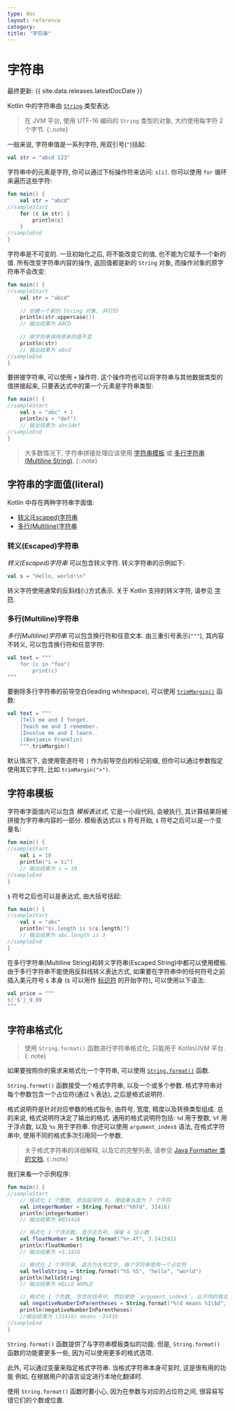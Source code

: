 ```yaml
---
type: doc
layout: reference
category:
title: "字符串"
---
```


# 字符串

最终更新: {{ site.data.releases.latestDocDate }}

Kotlin 中的字符串由 [`String`](https://kotlinlang.org/api/latest/jvm/stdlib/kotlin/-string/) 类型表达.

> 在 JVM 平台, 使用 UTF-16 编码的 `String` 类型的对象, 大约使用每字符 2 个字节.
{:.note}

一般来说, 字符串值是一系列字符, 用双引号(`"`)括起:

```kotlin
val str = "abcd 123"
```

字符串中的元素是字符, 你可以通过下标操作符来访问: `s[i]`.
你可以使用 `for` 循环来遍历这些字符:

<div class="sample" markdown="1" theme="idea">

```kotlin
fun main() {
    val str = "abcd"
//sampleStart
    for (c in str) {
        println(c)
    }
//sampleEnd
}
```

</div>

字符串是不可变的. 一旦初始化之后, 将不能改变它的值, 也不能为它赋予一个新的值.
所有改变字符串内容的操作, 返回值都是新的 `String` 对象, 而操作对象的原字符串不会改变:

<div class="sample" markdown="1" theme="idea">

```kotlin
fun main() {
//sampleStart
    val str = "abcd"
   
    // 创建一个新的 String 对象, 并打印
    println(str.uppercase())
    // 输出结果为 ABCD
   
    // 原字符串保持原来的值不变
    println(str) 
    // 输出结果为 abcd
//sampleEnd
}
```

</div>

要拼接字符串, 可以使用 `+` 操作符. 这个操作符也可以将字符串与其他数据类型的值拼接起来, 只要表达式中的第一个元素是字符串类型:

<div class="sample" markdown="1" theme="idea">

```kotlin
fun main() {
//sampleStart
    val s = "abc" + 1
    println(s + "def")
    // 输出结果为 abc1def
//sampleEnd
}
```

</div>

> 大多数情况下, 字符串拼接处理应该使用 [字符串模板](#string-templates) 或 [多行字符串(Multiline String)](#multiline-strings).
{:.note}

## 字符串的字面值(literal)

Kotlin 中存在两种字符串字面值:

* [转义(Escaped)字符串](#escaped-strings)
* [多行(Multiline)字符串](#multiline-strings)

### 转义(Escaped)字符串

_转义(Escaped)字符串_ 可以包含转义字符.
转义字符串的示例如下:

```kotlin
val s = "Hello, world!\n"
```

转义字符使用通常的反斜线(`\`)方式表示.
关于 Kotlin 支持的转义字符, 请参见 [字符](characters.html).

### 多行(Multiline)字符串

_多行(Multiline)字符串_ 可以包含换行符和任意文本.
由三重引号表示(`"""`), 其内容不转义, 可以包含换行符和任意字符:

```kotlin
val text = """
    for (c in "foo")
        print(c)
"""
```

要删除多行字符串的前导空白(leading whitespace), 可以使用 [`trimMargin()`](/api/latest/jvm/stdlib/kotlin.text/trim-margin.html) 函数:

<div class="sample" markdown="1" theme="idea" data-highlight-only>

```kotlin
val text = """
    |Tell me and I forget.
    |Teach me and I remember.
    |Involve me and I learn.
    |(Benjamin Franklin)
    """.trimMargin()
```

</div>

默认情况下, 会使用管道符号 `|` 作为前导空白的标记前缀, 但你可以通过参数指定使用其它字符, 比如 `trimMargin(">")`.

## 字符串模板

字符串字面值内可以包含 _模板表达式_, 它是一小段代码, 会被执行, 其计算结果将被拼接为字符串内容的一部分.
模板表达式以 `$` 符号开始, `$` 符号之后可以是一个变量名:

<div class="sample" markdown="1" theme="idea">

```kotlin
fun main() {
//sampleStart
    val i = 10
    println("i = $i")
    // 输出结果为 i = 10
//sampleEnd
}
```

</div>

`$` 符号之后也可以是表达式, 由大括号括起:

<div class="sample" markdown="1" theme="idea">

```kotlin
fun main() {
//sampleStart
    val s = "abc"
    println("$s.length is ${s.length}")
    // 输出结果为 abc.length is 3
//sampleEnd
}
```

</div>

在多行字符串(Multiline String)和转义字符串(Escaped String)中都可以使用模板.
由于多行字符串不能使用反斜线转义表达方式, 如果要在字符串中的任何符号之前插入美元符号 `$` 本身
(`$` 可以用作 [标识符](https://kotlinlang.org/docs/reference/grammar.html#identifiers) 的开始字符),
可以使用以下语法:

```kotlin
val price = """
${'$'}_9.99
"""
```

## 字符串格式化

> 使用 `String.format()` 函数进行字符串格式化, 只能用于 Kotlin/JVM 平台.
{:.note}

如果要按照你的需求来格式化一个字符串, 可以使用
[`String.format()`](https://kotlinlang.org/api/latest/jvm/stdlib/kotlin.text/format.html)
函数.

`String.format()` 函数接受一个格式字符串, 以及一个或多个参数.
格式字符串对每个参数包含一个占位符(通过 `%` 表达), 之后是格式说明符.

格式说明符是针对对应参数的格式指令, 由符号, 宽度, 精度以及转换类型组成.
总的来说, 格式说明符决定了输出的格式.
通用的格式说明符包括: `%d` 用于整数, `%f` 用于浮点数, 以及 `%s` 用于字符串.
你还可以使用 `argument_index$` 语法, 在格式字符串中, 使用不同的格式多次引用同一个参数.

> 关于格式字符串的详细解释, 以及它的完整列表, 请参见 [Java Formatter 类的文档](https://docs.oracle.com/javase/8/docs/api/java/util/Formatter.html#summary).
{:.note}

我们来看一个示例程序:

<div class="sample" markdown="1" theme="idea">

```kotlin
fun main() {
//sampleStart
    // 格式化 1 个整数, 添加前导的 0, 使结果长度为 7 个字符
    val integerNumber = String.format("%07d", 31416)
    println(integerNumber)
    // 输出结果为 0031416

    // 格式化 1 个浮点数, 显示正负号, 保留 4 位小数
    val floatNumber = String.format("%+.4f", 3.141592)
    println(floatNumber)
    // 输出结果为 +3.1416

    // 格式化 2 个字符串, 显示为大写文字, 每个字符串使用一个占位符
    val helloString = String.format("%S %S", "hello", "world")
    println(helloString)
    // 输出结果为 HELLO WORLD

    // 格式化 1 个负数, 包含在括号中, 然后使用 `argument_index$`, 以不同的格式输出同一个数字 (没有括号).
    val negativeNumberInParentheses = String.format("%(d means %1\$d", -31416)
    println(negativeNumberInParentheses)
    //输出结果为 (31416) means -31416
//sampleEnd
}
```

</div>

`String.format()` 函数提供了与字符串模板类似的功能.
但是, `String.format()` 函数的功能要更多一些, 因为可以使用更多的格式选项.

此外, 可以通过变量来指定格式字符串. 当格式字符串本身可变时, 这是很有用的功能
例如, 在根据用户的语言设定进行本地化翻译时.

使用 `String.format()` 函数时要小心, 因为在参数与对应的占位符之间, 很容易写错它们的个数或位置.
